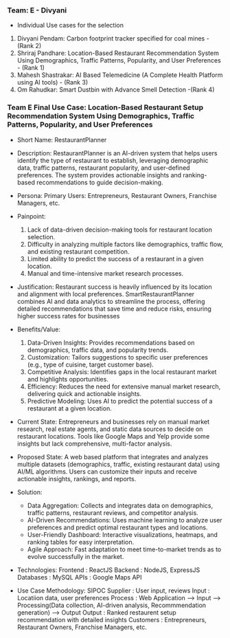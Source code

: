 ### Team: E - Divyani
- Individual Use cases for the selection
1. Divyani Pendam: Carbon footprint tracker specified for coal mines - (Rank 2)
2. Shriraj Pandhare: Location-Based Restaurant Recommendation System Using Demographics, Traffic Patterns, Popularity, and User Preferences - (Rank 1)
3. Mahesh Shastrakar: AI Based Telemedicine (A Complete Health Platform using AI tools) - (Rank 3)
4. Om Rahudkar: Smart Dustbin with Advance Smell Detection -(Rank 4)

### Team E Final Use Case: Location-Based Restaurant Setup Recommendation System Using Demographics, Traffic Patterns, Popularity, and User Preferences
- Short Name: RestaurantPlanner
  
- Description: RestaurantPlanner is an AI-driven system that helps users identify the type of restaurant to establish, leveraging demographic data, traffic patterns, restaurant popularity, and user-defined preferences. The system provides actionable insights and ranking-based recommendations to guide decision-making.
  
- Persona: Primary Users: Entrepreneurs, Restaurant Owners, Franchise Managers, etc.
  
- Painpoint:
  1. Lack of data-driven decision-making tools for restaurant location selection.
  2. Difficulty in analyzing multiple factors like demographics, traffic flow, and existing restaurant competition.
  3. Limited ability to predict the success of a restaurant in a given location.
  4. Manual and time-intensive market research processes.

- Justification: Restaurant success is heavily influenced by its location and alignment with local preferences. SmartRestaurantPlanner combines AI and data analytics to streamline the process, offering detailed recommendations that save time and reduce risks, ensuring higher success rates for businesses

- Benefits/Value:
  1. Data-Driven Insights: Provides recommendations based on demographics, traffic data, and popularity trends.
  2. Customization: Tailors suggestions to specific user preferences (e.g., type of cuisine, target customer base).
  3. Competitive Analysis: Identifies gaps in the local restaurant market and highlights opportunities.
  4. Efficiency: Reduces the need for extensive manual market research, delivering quick and actionable insights.
  5. Predictive Modeling: Uses AI to predict the potential success of a restaurant at a given location.

- Current State: Entrepreneurs and businesses rely on manual market research, real estate agents, and static data sources to decide on restaurant locations. Tools like Google Maps and Yelp provide some insights but lack comprehensive, multi-factor analysis.

- Proposed State: A web based platform that integrates and analyzes multiple datasets (demographics, traffic, existing restaurant data) using AI/ML algorithms. Users can customize their inputs and receive actionable insights, rankings, and reports.

- Solution:
  - Data Aggregation: Collects and integrates data on demographics, traffic patterns, restaurant reviews, and competitor analysis.
  - AI-Driven Recommendations: Uses machine learning to analyze user preferences and predict optimal restaurant types and locations.
  - User-Friendly Dashboard: Interactive visualizations, heatmaps, and ranking tables for easy interpretation.
  - Agile Approach: Fast adaptation to meet time-to-market trends as to evolve successfully in the market.

- Technologies: 
  Frontend : ReactJS
  Backend : NodeJS, ExpressJS
  Databases : MySQL
  APIs : Google Maps API

- Use Case Methodology: SIPOC 
  Supplier : User input, reviews
  Input : Locatiion data, user preferences
  Process : Web Application --> Input --> Processing(Data collection, AI-driven analysis, Recommmendation generation) --> Output
  Output : Ranked restaurent setup recommendation with detailed insights
  Customers : Entrepreneurs, Restaurant Owners, Franchise Managers, etc.
